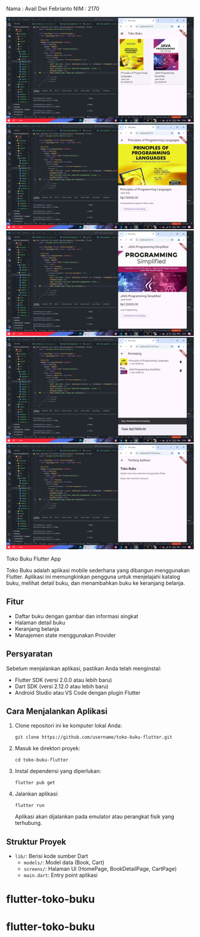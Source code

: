 Nama : Avail Dwi Febrianto
NIM : 2170

![Screenshot](assets/10.png)
![Screenshot](assets/20.png)
![Screenshot](assets/30.png)
![Screenshot](assets/40.png)
![Screenshot](assets/50.png)

 Toko Buku Flutter App

Toko Buku adalah aplikasi mobile sederhana yang dibangun menggunakan Flutter. Aplikasi ini memungkinkan pengguna untuk menjelajahi katalog buku, melihat detail buku, dan menambahkan buku ke keranjang belanja.

## Fitur

- Daftar buku dengan gambar dan informasi singkat
- Halaman detail buku
- Keranjang belanja
- Manajemen state menggunakan Provider

## Persyaratan

Sebelum menjalankan aplikasi, pastikan Anda telah menginstal:

- Flutter SDK (versi 2.0.0 atau lebih baru)
- Dart SDK (versi 2.12.0 atau lebih baru)
- Android Studio atau VS Code dengan plugin Flutter

## Cara Menjalankan Aplikasi

1. Clone repositori ini ke komputer lokal Anda:
   ```
   git clone https://github.com/username/toko-buku-flutter.git
   ```

2. Masuk ke direktori proyek:
   ```
   cd toko-buku-flutter
   ```

3. Instal dependensi yang diperlukan:
   ```
   flutter pub get
   ```

4. Jalankan aplikasi:
   ```
   flutter run
   ```

   Aplikasi akan dijalankan pada emulator atau perangkat fisik yang terhubung.

## Struktur Proyek

- `lib/`: Berisi kode sumber Dart
  - `models/`: Model data (Book, Cart)
  - `screens/`: Halaman UI (HomePage, BookDetailPage, CartPage)
  - `main.dart`: Entry point aplikasi
# flutter-toko-buku
# flutter-toko-buku
